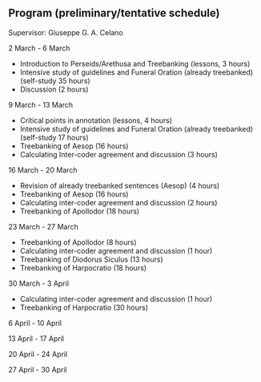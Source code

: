 ## Program (preliminary/tentative schedule)
Supervisor: Giuseppe G. A. Celano

2 March - 6 March
* Introduction to Perseids/Arethusa and Treebanking (lessons, 3 hours)
* Intensive study of guidelines and Funeral Oration (already treebanked) (self-study 35 hours)
* Discussion (2 hours)

9 March - 13 March
* Critical points in annotation (lessons, 4 hours)
* Intensive study of guidelines and Funeral Oration (already treebanked) (self-study 17 hours)
* Treebanking of Aesop (16 hours)
* Calculating Inter-coder agreement and discussion (3 hours)

16 March - 20 March
* Revision of already treebanked sentences (Aesop) (4 hours)
* Treebanking of Aesop (16 hours)
* Calculating inter-coder agreement and discussion (2 hours)
* Treebanking of Apollodor (18 hours)

23 March - 27 March
* Treebanking of Apollodor (8 hours)
* Calculating inter-coder agreement and discussion (1 hour)
* Treebanking of Diodorus Siculus (13 hours)
* Treebanking of Harpocratio (18 hours)

30 March - 3 April
* Calculating inter-coder agreement and discussion (1 hour)
* Treebanking of Harpocratio (30 hours)

6 April - 10 April

13 April - 17 April

20 April - 24 April

27 April - 30 April




